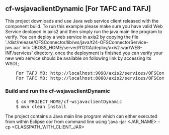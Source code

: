 ## cf-wsjavaclientDynamic [For TAFC and TAFJ]
 
This project downloads and use Java web service client released with the component build. To run this example please make sure you have valid Web Service deoloyed in axis2 and then simply run the java main line program to verify. You can deploy a web service in axis2 by copying the file './dist/release/OFSConnector/lib/ws/java/t24-OFSConnectorService-jws.aar' into 'JBOSS_HOME/server/R12GA/deploy/axis2.war/WEB-INF/services' directory, once the deployment is finished you can verify your new web service should be available on following link by accessing its WSDL;
<pre>
	For TAFJ MB: http://localhost:9090/axis2/services/OFSConnectorServiceWS?wsdl
	For TAFC MB: http://localhost:8080/axis2/services/OFSConnectorServiceWS?wsdl
</pre>

### Build and run the cf-wsjavaclientDynamic
<pre>
	$ cd PROJECT_HOME/cf-wsjavaclientDynamic
	$ mvn clean install
</pre>

The project contains a Java main line program which can either executed from within Eclipse oor from command line using 'java -jar <JAR_NAME> -cp <CLASSPATH_WITH_CLIENT_JAR> 
